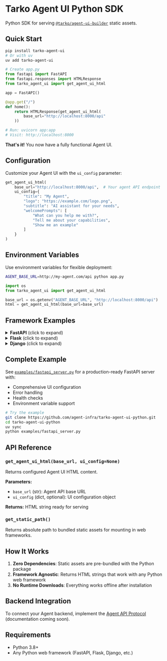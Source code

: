 # Tarko Agent UI Python SDK

Python SDK for serving [`@tarko/agent-ui-builder`](https://www.npmjs.com/package/@tarko/agent-ui-builder) static assets.

## Quick Start

```bash
pip install tarko-agent-ui
# Or with uv
uv add tarko-agent-ui
```

```python
# Create app.py
from fastapi import FastAPI
from fastapi.responses import HTMLResponse
from tarko_agent_ui import get_agent_ui_html

app = FastAPI()

@app.get("/")
def home():
    return HTMLResponse(get_agent_ui_html(
        base_url="http://localhost:8000/api"
    ))

# Run: uvicorn app:app
# Visit: http://localhost:8000
```

**That's it!** You now have a fully functional Agent UI.

## Configuration

Customize your Agent UI with the `ui_config` parameter:

```python
get_agent_ui_html(
    base_url="http://localhost:8000/api",  # Your agent API endpoint
    ui_config={
        "title": "My Agent",
        "logo": "https://example.com/logo.png",
        "subtitle": "AI assistant for your needs",
        "welcomePrompts": [
            "What can you help me with?",
            "Tell me about your capabilities",
            "Show me an example"
        ]
    }
)
```

## Environment Variables

Use environment variables for flexible deployment:

```bash
AGENT_BASE_URL=http://my-agent.com/api python app.py
```

```python
import os
from tarko_agent_ui import get_agent_ui_html

base_url = os.getenv("AGENT_BASE_URL", "http://localhost:8000/api")
html = get_agent_ui_html(base_url=base_url)
```

## Framework Examples

<details>
<summary><strong>FastAPI</strong> (click to expand)</summary>

```python
from fastapi import FastAPI
from fastapi.staticfiles import StaticFiles
from fastapi.responses import HTMLResponse
from tarko_agent_ui import get_static_path, get_agent_ui_html

app = FastAPI()
app.mount("/static", StaticFiles(directory=get_static_path()))

@app.get("/", response_class=HTMLResponse)
async def root():
    return HTMLResponse(get_agent_ui_html(
        base_url="http://localhost:8000/api",
        ui_config={"title": "FastAPI Agent"}
    ))
```
</details>

<details>
<summary><strong>Flask</strong> (click to expand)</summary>

```python
from flask import Flask, send_from_directory
from tarko_agent_ui import get_static_path, get_agent_ui_html

app = Flask(__name__)

@app.route('/')
def root():
    return get_agent_ui_html(
        base_url="http://localhost:5000/api",
        ui_config={"title": "Flask Agent"}
    )

@app.route('/static/<path:filename>')
def static_files(filename):
    return send_from_directory(get_static_path(), filename)
```
</details>

<details>
<summary><strong>Django</strong> (click to expand)</summary>

```python
# views.py
from django.http import HttpResponse
from tarko_agent_ui import get_agent_ui_html

def home(request):
    html = get_agent_ui_html(
        base_url="http://localhost:8000/api",
        ui_config={"title": "Django Agent"}
    )
    return HttpResponse(html)
```
</details>

## Complete Example

See [`examples/fastapi_server.py`](examples/fastapi_server.py) for a production-ready FastAPI server with:
- Comprehensive UI configuration
- Error handling
- Health checks
- Environment variable support

```bash
# Try the example
git clone https://github.com/agent-infra/tarko-agent-ui-python.git
cd tarko-agent-ui-python
uv sync
python examples/fastapi_server.py
```

## API Reference

### `get_agent_ui_html(base_url, ui_config=None)`

Returns configured Agent UI HTML content.

**Parameters:**
- `base_url` (str): Agent API base URL
- `ui_config` (dict, optional): UI configuration object

**Returns:** HTML string ready for serving

### `get_static_path()`

Returns absolute path to bundled static assets for mounting in web frameworks.

## How It Works

1. **Zero Dependencies**: Static assets are pre-bundled with the Python package
2. **Framework Agnostic**: Returns HTML strings that work with any Python web framework
3. **No Runtime Downloads**: Everything works offline after installation

## Backend Integration

To connect your Agent backend, implement the [Agent API Protocol](https://github.com/agent-infra/agent-protocol) (documentation coming soon).

## Requirements

- Python 3.8+
- Any Python web framework (FastAPI, Flask, Django, etc.)
